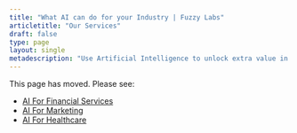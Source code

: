 ```yaml
---
title: "What AI can do for your Industry | Fuzzy Labs"
articletitle: "Our Services"
draft: false
type: page
layout: single
metadescription: "Use Artificial Intelligence to unlock extra value in Marketing, Fintech, Business Process Automation, Business Intelligence and IoT"
---
```

This page has moved. Please see:

* [AI For Financial Services](/ai-for-financial-services)
* [AI For Marketing](/ai-for-marketing)
* [AI For Healthcare](/ai-for-healthcare)
